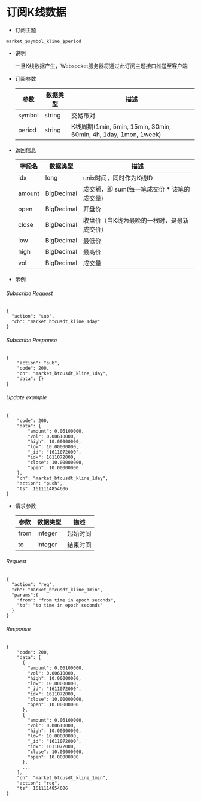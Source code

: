 # 订阅K线数据

- 订阅主题

```
market_$symbol_kline_$period
```

- 说明

  一旦K线数据产生，Websocket服务器将通过此订阅主题接口推送至客户端

- 订阅参数

  | 参数 | 数据类型 | 描述 |
  | --- | --- | --- |
  | symbol | string | 交易币对 |
  | period | string | K线周期(1min, 5min, 15min, 30min, 60min, 4h, 1day, 1mon, 1week) |

- 返回信息

  | 字段名 | 数据类型 | 描述 |
  | --- | --- | --- |
  | idx | long |unix时间，同时作为K线ID |
  | amount | BigDecimal | 成交额，即 sum(每一笔成交价 * 该笔的成交量) |
  | open | BigDecimal | 开盘价 |
  | close | BigDecimal | 收盘价（当K线为最晚的一根时，是最新成交价） |
  | low | BigDecimal | 最低价 |
  | high | BigDecimal | 最高价|
  | vol | BigDecimal | 成交量 |

- 示例

###### Subscribe Request

```
{
  "action": "sub",
  "ch": "market_btcusdt_kline_1day"
}
```

###### Subscribe Response

```
{
    "action": "sub",
    "code": 200,
    "ch": "market_btcusdt_kline_1day",
    "data": {}
}
```

###### Update example

```
{
    "code": 200,
    "data": {
        "amount": 0.06100000,
        "vol": 0.00610000,
        "high": 10.00000000,
        "low": 10.00000000,
        "_id": "1611072000",
        "idx": 1611072000,
        "close": 10.00000000,
        "open": 10.00000000
    },
    "ch": "market_btcusdt_kline_1day",
    "action": "push",
    "ts": 1611114854606
}
```

- 请求参数

  | 参数 | 数据类型 | 描述 |
  | --- | --- | --- |
  | from | integer | 起始时间 |
  | to | integer | 结束时间 |

###### Request

```
{
  "action": "req",
  "ch": "market_btcusdt_kline_1min",
  "params":{
    "from": "from time in epoch seconds",
    "to": "to time in epoch seconds"
  }
}
```

###### Response

```
{
    "code": 200,
    "data": [
      {
        "amount": 0.06100000,
        "vol": 0.00610000,
        "high": 10.00000000,
        "low": 10.00000000,
        "_id": "1611072000",
        "idx": 1611072000,
        "close": 10.00000000,
        "open": 10.00000000
      },
      {
        "amount": 0.06100000,
        "vol": 0.00610000,
        "high": 10.00000000,
        "low": 10.00000000,
        "_id": "1611072000",
        "idx": 1611072000,
        "close": 10.00000000,
        "open": 10.00000000
      },
      ...
    ],
    "ch": "market_btcusdt_kline_1min",
    "action": "req",
    "ts": 1611114854606
}
```